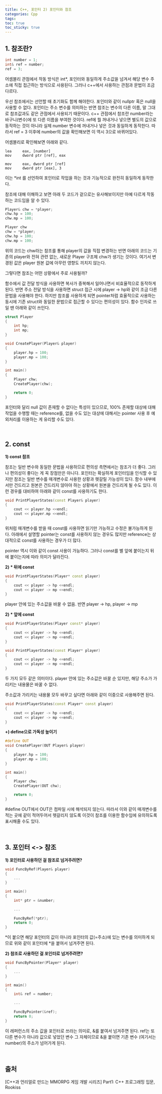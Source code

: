 ```yaml
---
title: C++, 포인터 2) 포인터와 참조
categories: Cpp
tags: 
toc: true
toc_sticky: true
---
```


## **1. 참조란?**

```c++
int number = 1;
int& ref = number;
ref = 3;
```
어셈블리 관점에서 작동 방식은 int*, 포인터와 동일하게 주소값을 넘겨서 해당 변수 주소에 직접 접근하는 방식으로 사용된다. 그러나 c++에서 사용하는 관점과 문법이 조금 다르다.

우선 참조에서는 선언할 때 초기화도 함께 해야한다. 포인터와 같이 nullptr 혹은 null을 사용할 수 없다. 포인터는 주소 변수를 의미하는 반면 참조는 변수의 다른 이름, 말 그대로 참조값과도 같은 관점에서 사용되기 때문이다. c++ 관점에서 참조란 number라는 바구니(변수)에 또 다른 이름을 부여한 것이다. ref에 뭘 꺼내거나 넣으면 별도의 값으로 동작하는 것이 아니라 실제 number 변수에 꺼내거나 넣은 것과 동일하게 동작한다. 따라서 ref = 3 이후에 number의 값을 확인해보면 이 역시 3으로 바뀌어있다. 

어셈블리로 확인해보면 아래와 같다.

```
lea     eax, [number]
mov     dword ptr [ref], eax

mov     eax, dword ptr [ref]
mov     dword ptr [eax], 3
```
이는 *int 를 선언하여 포인터로 작업을 하는 것과 기능적으로 완전히 동일하게 동작한다. 

참조에 대해 이해하고 보면 아래 두 코드가 겉으로는 유사해보이지만 아예 다르게 작동하는 코드임을 알 수 있다. 

```c++
Player& chw = *player;
chw.hp = 100;
chw.mp = 100;
```

```c++
Player chw 
chw = *player;
chw.hp = 100;
chw.mp = 100;
```
위의 코드는 chw라는 참조를 통해 player의 값을 직접 변경하는 반면 아래의 코드는 기존의 player와 전혀 관련 없는, 새로운 Player 구조체 chw가 생기는 것이다. 여기서 변경된 값은 player 원본 값에 아무런 영향도 끼치지 않는다.

그렇다면 참조는 어떤 상황에서 주로 사용될까?

함수에서 값 전달 방식을 사용하면 복사가 중복해서 일어나면서 비효율적으로 동작하게 된다. 반면 주소 전달 방식을 사용하면 struct 접근 시에 player -> hp와 같이 조금 다른 문법을 사용해야 한다. 하지만 참조를 사용하게 되면 pointer처럼 효율적으로 사용하는 동시에 기존 struct와 동일한 문법으로 접근할 수 있다는 편의성이 있다. 함수 인자로 쓰일 땐 아래와 같이 쓰인다.

```c++
struct Player
{
    int hp;
    int mp;
}

void CreatePlayer(Player& player)
{
    player.hp = 100;
    player.mp = 100;
}

int main()
{
    Player chw; 
    CreatePlayer(chw);

    return 0;
}
```

포인터와 달리 null 값이 존재할 수 없다는 특성이 있으므로, 100% 존재할 대상에 대해 작업을 수행할 때는 reference를, 없을 수도 있는 대상에 대해서는 pointer 사용 후 예외처리를 이용하는 게 유리할 수도 있다. 

<br/>

## **2. const**

**1) const 참조**

참조는 일반 변수와 동일한 문법을 사용하므로 편의성 측면에서는 참조가 더 좋다. 그러나 편의성이 좋다는 게 꼭 장점만은 아니다. 포인터는 확실하게 포인터임을 인식할 수 있지만 참조는 일반 변수를 매개변수로 사용한 상황과 헷갈릴 가능성이 있다. 함수 내부에서만 건드리고 원본은 건드리지 않아야 하는 상황에서 원본을 건드리게 될 수도 있다. 이런 경우를 대비하여 아래와 같이 const를 사용하기도 한다. 

```c++
void PrintPlayerStates(const Player& player)
{
    cout << player.hp <<endl;
    cout << player.mp <<endl;
}
```
위처럼 매개변수를 받을 때 const를 사용하면 읽기만 가능하고 수정은 불가능하게 된다. 아래에서 설명할 pointer는 const를 사용하지 않는 경우도 많지만 reference는 상대적으로 const를 사용하는 경우가 더 많다. 

pointer 역시 이와 같이 const 사용이 가능하다. 그러나 const를 별 앞에 붙이는지 뒤에 붙이는지에 따라 의미가 달라진다.

**2) * 뒤에 const**

```c++
void PrintPlayerStates(Player* const player)
{
    cout << player -> hp <<endl;
    cout << player -> mp <<endl;
}
```
player 안에 있는 주소값을 바꿀 수 없음. 반면 player -> hp, player -> mp


**2) * 앞에 const**
```c++
void PrintPlayerStates(Player const* player)
{
    cout << player -> hp <<endl;
    cout << player -> mp <<endl;
}
```
```c++
void PrintPlayerStates(const Player* player)
{
    cout << player -> hp <<endl;
    cout << player -> mp <<endl;
}
```
두 가지 모두 같은 의미이다. player 안에 있는 주소값은 바꿀 순 있지만, 해당 주소가 가리키는 내용물은 바꿀 수 없다. 

주소값과 가리키는 내용물 모두 바꾸고 싶다면 아래와 같이 이중으로 사용해주면 된다.

```c++
void PrintPlayerStates(const Player* const player)
{
    cout << player -> hp <<endl;
    cout << player -> mp <<endl;
}
``` 
**+) define으로 가독성 높이기**

```c++
#define OUT
void CreatePlayer(OUT Player& player)
{
    player.hp = 100;
    player.mp = 100;
}

int main()
{
    Player chw; 
    CreatePlayer(OUT chw);

    return 0;
}
```
#define OUT에서 OUT은 컴파일 시에 해석되지 않는다. 따라서 이와 같이 매개변수를 적는 곳에 같이 적어두어서 헷갈리지 않도록 이것이 참조를 이용한 함수임에 유의하도록 표시해줄 수도 있다. 

<br/>

## **3. 포인터 <-> 참조**

**1) 포인터로 사용하던 걸 참조로 넘겨주려면?**

```c++
void FuncByRef(Player& player)
{
    ...
}

int main()
{
    int* ptr = &number;

    ...
    
    FuncByRef(*ptr);
    return 0;
}
```
*이 붙으면 해당 포인터의 값이 아니라 포인터의 값(=주소)에 있는 변수를 의미하게 되므로 위와 같이 포인터에 *을 붙여서 넘겨주면 된다. 

**2) 참조로 사용하던 걸 포인터로 넘겨주려면?**

```c++
void FuncByPointer(Player* player)
{
    ...
}

int main()
{
    int& ref = number;

    ...
    
    FuncByPointer(&ref);
    return 0;
}
```

이 레퍼런스의 주소 값을 포인터로 쓰라는 의미로, &를 붙여서 넘겨주면 된다. ref는 또 다른 변수가 아니라 값으로 넣었던 변수 그 자체이므로 &을 붙이면 기존 변수 (여기서는 number)의 주소가 넘어가게 된다. 

<br/>



## **출처**

[C++과 언리얼로 만드는 MMORPG 게임 개발 시리즈] Part1: C++ 프로그래밍 입문, Rookiss
